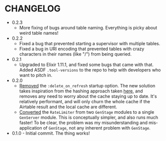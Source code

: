 # CHANGELOG

- 0.2.3
  - More fixing of bugs around table naming. Everything is picky about weird table names!
- 0.2.2
  - Fixed a bug that prevented starting a supervisor with multiple tables.
  - Fixed a bug in URI encoding that prevented tables with crazy characters in their names (like "/") from being queried.
- 0.2.1
  - Upgraded to Elixir 1.11.1, and fixed some bugs that came with that. Added ASDF `.tool-versions` to the repo to help with developers who want to pitch in.
- 0.2.0
  - [Removed](https://github.com/exploration/ex_airtable/commit/c6dcdae10762dbdbeff102b226ab18e02678fae2) the `:delete_on_refresh` startup option. The new solution takes inspiration from the hashing approach taken [here](http://codeloveandboards.com/blog/2020/07/27/headless-cms-fun-with-phoenix-liveview-and-airtable-pt-4/), and removes any need to worry about the cache staying up to date. It's relatively performant, and will only churn the whole cache if the Airtable result and the local cache are different.
  - [Converted](https://github.com/exploration/ex_airtable/commit/cb507f5de596fc6e9b63638b254a163ad0e7195e) the `RateLimiter` from two `GenStage` modules to a single `GenServer` module. This is conceptually simpler, and also runs much faster! To be clear, the problem was my misunderstanding and mis-application of `GenStage`, not any inherent problem with `GenStage`.
- 0.1.0 - Initial commit. The thing works!
